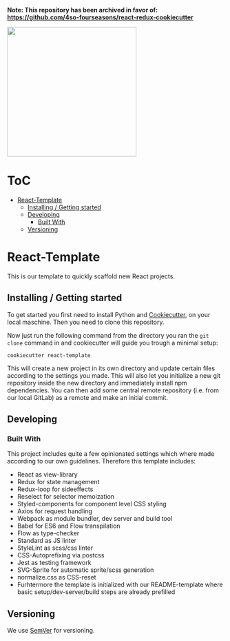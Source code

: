 **Note: This repository has been archived in favor of: https://github.com/4so-fourseasons/react-redux-cookiecutter**

<img src="img/web.png" width="300px" />

# ToC

<!-- vim-markdown-toc GFM -->

* [React-Template](#react-template)
    * [Installing / Getting started](#installing--getting-started)
    * [Developing](#developing)
        * [Built With](#built-with)
    * [Versioning](#versioning)

<!-- vim-markdown-toc -->

# React-Template

This is our template to quickly scaffold new React projects.


## Installing / Getting started

To get started you first need to install Python and [Cookiecutter](https://cookiecutter.readthedocs.io/en/latest/installation.html), on your local maschine. Then you need to clone this repository.

Now just run the following command from the directory you ran
the `git clone` command in and cookiecutter will guide you trough a
minimal setup:

```shell
cookiecutter react-template
```

This will create a new project in its own directory and update certain files
according to the settings you made. This will also let you initialize a new git
repository inside the new directory and immediately install npm dependencies.
You can then add some central remote repository
(i.e. from our local GitLab) as a remote and make an initial commit.


## Developing

### Built With

This project includes quite a few opinionated settings which where
made according to our own guidelines. Therefore this template includes:

* React as view-library
* Redux for state management
* Redux-loop for sideeffects
* Reselect for selector memoization
* Styled-components for component level CSS styling
* Axios for request handling
* Webpack as module bundler, dev server and build tool
* Babel for ES6 and Flow transpilation
* Flow as type-checker
* Standard as JS linter
* StyleLint as scss/css linter
* CSS-Autoprefixing via postcss
* Jest as testing framework
* SVG-Sprite for automatic sprite/scss generation
* normalize.css as CSS-reset
* Furhtermore the template is initialized with our README-template where basic setup/dev-server/build steps are already prefilled


## Versioning

We use [SemVer](http://semver.org/) for versioning.
